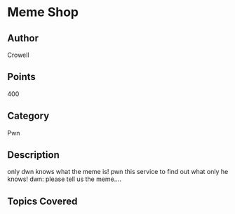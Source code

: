 # Meme Shop

## Author
Crowell
## Points
400
## Category
Pwn
## Description
only dwn knows what the meme is!
pwn this service to find out what only he knows!
dwn: please tell us the meme....
## Topics Covered

